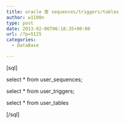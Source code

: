 ```yaml
---
title: oracle 查 sequences/triggers/tables
author: w1100n
type: post
date: 2013-02-06T06:18:35+00:00
url: /?p=5125
categories:
  - DataBase

---
```

[sql]

select * from user_sequences;
  
select * from user_triggers;
  
select * from user_tables

[/sql]